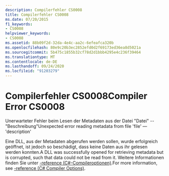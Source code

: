 ```yaml
---
description: Compilerfehler CS0008
title: Compilerfehler CS0008
ms.date: 07/20/2015
f1_keywords:
- CS0008
helpviewer_keywords:
- CS0008
ms.assetid: 88b09f2d-32da-4e4c-aa2c-6efeafca320b
ms.openlocfilehash: 80e9c20b3ec2852efd0d2f69173ed36ea8d5021a
ms.sourcegitcommit: 5b475c1855b32cf78d2d1bbb4295e4c236f39464
ms.translationtype: MT
ms.contentlocale: de-DE
ms.lasthandoff: 09/24/2020
ms.locfileid: "91203279"
---
```

# <a name="compiler-error-cs0008"></a><span data-ttu-id="e3f5d-103">Compilerfehler CS0008</span><span class="sxs-lookup"><span data-stu-id="e3f5d-103">Compiler Error CS0008</span></span>

<span data-ttu-id="e3f5d-104">Unerwarteter Fehler beim Lesen der Metadaten aus der Datei "Datei" -- "Beschreibung"</span><span class="sxs-lookup"><span data-stu-id="e3f5d-104">Unexpected error reading metadata from file 'file' — 'description'</span></span>  
  
 <span data-ttu-id="e3f5d-105">Eine DLL, aus der Metadaten abgerufen werden sollen, wurde erfolgreich geöffnet, ist jedoch so beschädigt, dass keine Daten aus ihr gelesen werden konnten.</span><span class="sxs-lookup"><span data-stu-id="e3f5d-105">A DLL was successfully opened for retrieving metadata but is corrupted, such that data could not be read from it.</span></span> <span data-ttu-id="e3f5d-106">Weitere Informationen finden Sie unter [-reference (C#-Compileroptionen)](../language-reference/compiler-options/reference-compiler-option.md).</span><span class="sxs-lookup"><span data-stu-id="e3f5d-106">For more information, see [-reference (C# Compiler Options)](../language-reference/compiler-options/reference-compiler-option.md).</span></span>
